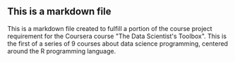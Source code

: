 ## This is a markdown file

This is a markdown file created to fulfill a portion of the course project requirement for the Coursera course "The Data Scientist's Toolbox". This is the first of a series of 9 courses about data science programming, centered around the R programming language.
